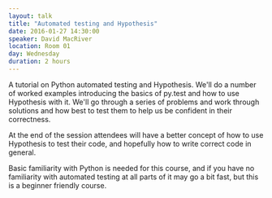```yaml
---
layout: talk
title: "Automated testing and Hypothesis"
date: 2016-01-27 14:30:00
speaker: David MacRiver
location: Room 01
day: Wednesday
duration: 2 hours
---
```


A tutorial on Python automated testing and Hypothesis. We'll do a number of
worked examples introducing the basics of py.test and how to use Hypothesis
with it. We'll go through a series of problems and work through solutions and
how best to test them to help us be confident in their correctness.

At the end of the session attendees will have a better concept of how to use
Hypothesis to test their code, and hopefully how to write correct code in
general.

Basic familiarity with Python is needed for this course, and if you have no
familiarity with automated testing at all parts of it may go a bit fast, but
this is a beginner friendly course.
